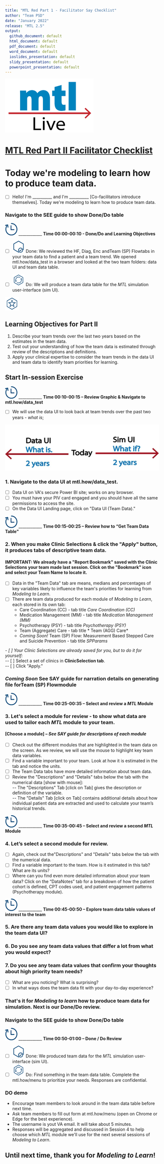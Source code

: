 ```yaml
---
title: "MTL Red Part 1 - Facilitator Say Checklist"
author: "Team PSD"
date: "January 2022"
release: "MTL 2.5"
output: 
  github_document: default
  html_document: default
  pdf_document: default
  word_document: default
  ioslides_presentation: default
  slidy_presentation: default
  powerpoint_presentation: default
---
```

<img src = "https://github.com/lzim/teampsd/blob/master/resources/logos/mtl_live_sq_sm.png"
     height = "175" width = "290">  

# [MTL Red Part II Facilitator Checklist](https://github.com/lzim/teampsd/blob/master/mtl_facilitate_workgroup/mtl_live_guide/mtl_live_session03_see.Rmd "MTL Live Session 03")

# Today we're modeling to learn how to produce team data.  
- [ ] Hello! I'm __________ and I'm __________ [Co-facilitators introduce themselves]. Today we're modeling to learn how to produce team data.

### Navigate to the SEE guide to show Done/Do table
[<img src = "https://github.com/lzim/teampsd/blob/master/resources/icons/timestamp.png" height = "40" width = "40" style = “display:inline-block”/>](#DontClick) ____________ **Time 00:00-00:10 - Done/Do and Learning Objectives**
 
- [ ] [<img src = "https://github.com/lzim/teampsd/blob/master/resources/icons/done.png" height = "40" width = "40">](#DontClick) Done: We reviewed the HF, Diag, Enc andTeam (SP) Flowtabs in your team data to find a patient and a team trend. We opened mtl.how/data_test in a browser and looked at the two team folders: data UI and team data table.  
- [ ] [<img src = "https://github.com/lzim/teampsd/blob/master/resources/icons/do.png" height = "40" width = "40">](#DontClick) 
Do: We will produce a team data table for the _MTL_ simulation user-interface (sim UI).


<!-- Learning Objectives Icon --> 
[<img src = "https://github.com/lzim/teampsd/blob/master/resources/icons/learning_objectives.png" height = "45" width = "45">](DontClick)  
## Learning Objectives for Part II
1. Describe your team trends over the last two years based on the estimates in the team data.
2. Test out your understanding of how the team data is estimated through review of the descriptions and definitions. 
3. Apply your clinical expertise to consider the team trends in the data UI and team data to identify team priorities for learning.

## Start In-session Exercise
[<img src = "https://github.com/lzim/teampsd/blob/master/resources/icons/timestamp.png" height = "40" width = "40" style = “display:inline-block”/>](#DontClick) ____________ **Time 00:10-00:15 – Review Graphic & Navigate to mtl.how/data_test**
- [ ] We will use the data UI to look back at team trends over the past two years - *what is*;   


<img src = "https://raw.githubusercontent.com/lzim/teampsd/master/resources/illustrations/data_ui_sim_ui.png">


### 1. Navigate to the data UI at mtl.how/data_test. 
- [ ] Data UI on VA's secure Power BI site; works on any browser.
- [ ] You must have your PIV card engaged and you should have all the same permissions to access the site. 
- [ ] On the Data UI Landing page, click on "Data UI (Team Data)." 

[<img src = "https://github.com/lzim/teampsd/blob/master/resources/icons/timestamp.png" height = "40" width = "40" style = “display:inline-block”/>](#DontClick) ____________ **Time 00:15-00:25 – Review how to “Get Team Data Table"**

### 2. When you make Clinic Selections & click the "Apply" button, it produces tabs of descriptive team data.
#### IMPORTANT: We already have a "Report Bookmark" saved with the Clinic Selections your team made last session. Click on the "Bookmark" icon and select your Team Name to locate it.
- [ ] Data in the "Team Data" tab are means, medians and percentages of key variables likely to influence the team's priorities for learning from *Modeling to Learn*. 
- [ ] There are team data produced for each module of *Modeling to Learn*, each stored in its own tab:
   + Care Coordination (CC) - tab title *Care Coordination (CC)*
   + Medication Management (MM) - tab title *Medication Management (MM)*
   + Psychotherapy (PSY) - tab title *Psychotherapy (PSY)*
   + Team (Aggregate) Care - tab title * Team (AGG) Care*
   + *Coming Soon!* Team (SP) Flow: Measurement Based Stepped Care and Suicide Prevention - tab title *SPParams*

*- [ ] Your Clinic Selections are already saved for you, but to do it for yourself:*  
    -- [ ] Select a set of clinics in **ClinicSelection tab**.  
    -- [ ] Click "Apply."
    
### *Coming Soon* See SAY guide for narration details on generating file forTeam (SP) Flowmodule  
 
 [<img src = "https://github.com/lzim/teampsd/blob/master/resources/icons/timestamp.png" height = "40" width = "40" style = “display:inline-block”/>](#DontClick) ____________ **Time 00:25-00:35 – Select and review a *MTL* Module**

### 3. Let's select a module for review - to show what data are used to tailor each *MTL* module to your team.  

#### [Choose a module] – *See SAY guide for descriptions of each module*  

- [ ] Check out the different modules that are highlighted in the team data on the screen. As we review, we will use the mouse to highlight key team data variables.  
- [ ] Find a variable important to your team. Look at how it is estimated in the tab and notice the units.  
- [ ] The Team Data tabs have more detailed information about team data.  
- [ ] Review  the "Descriptions" and "Details" tabs below the tab with the numerical data [show with mouse]:  
	-- The "Descriptions" Tab [click on Tab] gives the description or definition of the variable.  
	-- The "Details" Tab [click on Tab] contains additional details about how individual patient data are extracted and used to calculate your team’s historical trends. 
	
[<img src = "https://github.com/lzim/teampsd/blob/master/resources/icons/timestamp.png" height = "40" width = "40" style = “display:inline-block”/>](#DontClick) ____________ **Time 00:35-00:45 – Select and review a second *MTL* Module**  

### 4. Let’s select a second module for review.  
- [ ] Again, check out the"Descriptions" and "Details" tabs below the tab with the numerical data. 
- [ ] Find a variable important to the team. How is it estimated in this tab? What are its units?   
- [ ] Where can you find even more detailed information about your team data? Click on the “DataNotes” tab for a breakdown of how the patient cohort is defined, CPT codes used, and patient engagement patterns (Psychotherapy module).  

[<img src = "https://github.com/lzim/teampsd/blob/master/resources/icons/timestamp.png" height = "40" width = "40" style = “display:inline-block”/>](#DontClick) ____________ **Time 00:45-00:50 – Explore team data table values of interest to the team**  

### 5. Are there any team data values you would like to explore in the team data UI?  
### 6. Do you see any team data values that differ a lot from what you would expect?  
### 7. Do you see any team data values that confirm your thoughts about high priority team needs?  
- [ ] What are you noticing? What is surprising?
- [ ] In what ways does the team data fit with your day-to-day experience?  

### That's it for _Modeling to learn_ how to produce team data for simulation. Next is our Done/Do review.

### Navigate to the SEE guide to show Done/Do table  
[<img src = "https://github.com/lzim/teampsd/blob/master/resources/icons/timestamp.png" height = "40" width = "40" style = “display:inline-block”/>](#DontClick) ____________ **Time 00:50-01:00 – Done / Do Review**  

 
- [ ] [<img src = "https://github.com/lzim/teampsd/blob/master/resources/icons/done.png" height = "40" width = "40">](#DontClick) Done: We produced team data for the _MTL_ simulation user-interface (sim UI).  
- [ ] [<img src = "https://github.com/lzim/teampsd/blob/master/resources/icons/do.png" height = "40" width = "40">](#DontClick) Do: Find something in the team data table. Complete the mtl.how/menu to prioritize your needs. Responses are confidential.  
### DO demo
-	Encourage team members to look around in the team data table before next time. 
-	Ask team members to fill out form at mtl.how/menu (open on Chrome or Edge for the best experience).
-	The username is yout VA email. It will take about 5 minutes. 
-	Responses will be aggregated and discussed in Session 4 to help choose which *MTL* module we'll use for the next several sessions of *Modeling to Learn*.

## Until next time, thank you for *Modeling to Learn*!
